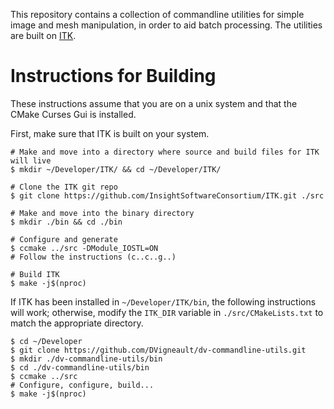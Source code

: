 This repository contains a collection of commandline utilities for simple image and mesh manipulation, in order to aid batch processing.  The utilities are built on [ITK](https://itk.org/Doxygen/html/index.html).

# Instructions for Building

These instructions assume that you are on a unix system and that the CMake Curses Gui is installed.

First, make sure that ITK is built on your system.

```
# Make and move into a directory where source and build files for ITK will live
$ mkdir ~/Developer/ITK/ && cd ~/Developer/ITK/

# Clone the ITK git repo
$ git clone https://github.com/InsightSoftwareConsortium/ITK.git ./src

# Make and move into the binary directory
$ mkdir ./bin && cd ./bin

# Configure and generate
$ ccmake ../src -DModule_IOSTL=ON
# Follow the instructions (c..c..g..)

# Build ITK
$ make -j$(nproc)
```

If ITK has been installed in `~/Developer/ITK/bin`, the following instructions will work; otherwise, modify the `ITK_DIR` variable in `./src/CMakeLists.txt` to match the appropriate directory.

```
$ cd ~/Developer
$ git clone https://github.com/DVigneault/dv-commandline-utils.git
$ mkdir ./dv-commandline-utils/bin
$ cd ./dv-commandline-utils/bin
$ ccmake ../src
# Configure, configure, build...
$ make -j$(nproc)
```
